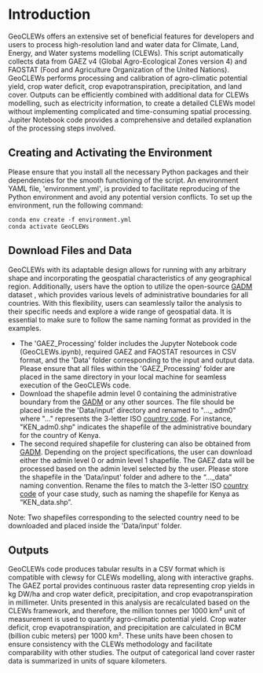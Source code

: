 Introduction
=====================================

GeoCLEWs offers an extensive set of beneficial features for developers and users to process high-resolution land and water data for Climate, Land, Energy, and Water systems modelling (CLEWs). This script automatically collects data from  GAEZ v4 (Global Agro-Ecological Zones version 4) and FAOSTAT (Food and Agriculture Organization of the United Nations). GeoCLEWs performs processing and calibration of agro-climatic potential yield, crop water deficit, crop evapotranspiration, precipitation, and land cover. Outputs can be efficiently combined with additional data for CLEWs modelling, such as electricity information, to create a detailed CLEWs model without implementing complicated and time-consuming spatial processing. Jupiter Notebook code provides a comprehensive and detailed explanation of the processing steps involved.



Creating and Activating the Environment
------------------------------------------------
Please ensure that you install all the necessary Python packages and their dependencies for the smooth functioning of the script. An environment YAML file, 'environment.yml', is provided to facilitate reproducing of the Python environment and avoid any potential version conflicts. 
To set up the environment, run the following command:


    conda env create -f environment.yml
    conda activate GeoCLEWs

Download Files and Data
--------------------------------------------------
GeoCLEWs with its adaptable design allows for running with any arbitrary shape and incorporating the geospatial characteristics of any geographical region. Additionally, users have the option to utilize the open-source [GADM](https://gadm.org/download_country.html) dataset , which provides various levels of administrative boundaries for all countries. With this flexibility, users can seamlessly tailor the analysis to their specific needs and explore a wide range of geospatial data. It is essential to make sure to follow the same naming format as provided in the examples.
-	The 'GAEZ_Processing' folder includes the Jupyter Notebook code (GeoCLEWs.ipynb), required GAEZ and FAOSTAT resources in CSV format, and the 'Data' folder corresponding to the input and output data. Please ensure that all files within the 'GAEZ_Processing' folder are placed in the same directory in your local machine for seamless execution of the GeoCLEWs code.
-	Download the shapefile admin level 0 containing the administrative boundary from the [GADM](https://gadm.org/download_country.html) or any other sources. The file should be placed inside the 'Data/input' directory and renamed to "..._ adm0" where "..." represents the 3-letter ISO [country code]( https://www.nationsonline.org/oneworld/country_code_list.htm). For instance, "KEN_adm0.shp" indicates the shapefile of the administrative boundary for the country of Kenya.
-	The second required shapefile for clustering can also be obtained from [GADM](https://gadm.org/download_country.html). Depending on the project specifications, the user can download either the admin level 0 or admin level 1 shapefile. The GAEZ data will be processed based on the admin level selected by the user. Please store the shapefile in the 'Data/input' folder and adhere to the “…_data” naming convention. Rename the files to match the 3-letter ISO [country code]( https://www.nationsonline.org/oneworld/country_code_list.htm) of your case study, such as naming the shapefile for Kenya as “KEN_data.shp”.


Note: Two shapefiles corresponding to the selected country need to be downloaded and placed inside the 'Data/input' folder.

Outputs
---------------------------------------------------
GeoCLEWs code produces tabular results in a CSV format which is compatible with clewsy for CLEWs modelling, along with interactive graphs. The GAEZ portal provides continuous raster data representing crop yields in kg DW/ha and crop water deficit, precipitation, and crop evapotranspiration in millimeter. Units presented in this analysis are recalculated based on the CLEWs framework, and therefore, the million tonnes per 1000 km² unit of measurement is used to quantify agro-climatic potential yield. Crop water deficit, crop evapotranspiration, and precipitation are calculated in BCM (billion cubic meters) per 1000 km². These units have been chosen to ensure consistency with the CLEWs methodology and facilitate comparability with other studies. The output of categorical land cover raster data is summarized in units of square kilometers. 


